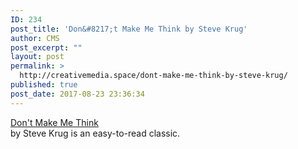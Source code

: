 ```yaml
---
ID: 234
post_title: 'Don&#8217;t Make Me Think by Steve Krug'
author: CMS
post_excerpt: ""
layout: post
permalink: >
  http://creativemedia.space/dont-make-me-think-by-steve-krug/
published: true
post_date: 2017-08-23 23:36:34
---
```

<a href="//www.amazon.com/Dont-Make-Think-Revisited-Usability/dp/0321965515/ref=la_B001KHCFUU_1_1?s=books&amp;ie=UTF8&amp;qid=1503531073&amp;sr=1-1“">Don't Make Me Think</a> <br /> by Steve Krug is an easy-to-read classic.